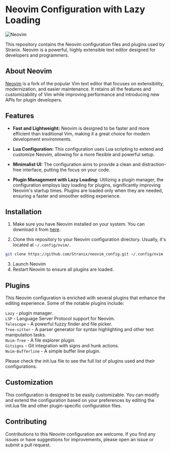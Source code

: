 # Neovim Configuration with Lazy Loading

![Neovim](https://img.shields.io/badge/Neovim-v0.9+-brightgreen.svg)

This repository contains the Neovim configuration files and plugins used by Stranix. Neovim is a powerful, highly extensible text editor designed for developers and programmers.

## About Neovim

[Neovim](https://neovim.io/) is a fork of the popular Vim text editor that focuses on extensibility, modernization, and easier maintenance. It retains all the features and customizability of Vim while improving performance and introducing new APIs for plugin developers.

## Features

- **Fast and Lightweight:** Neovim is designed to be faster and more efficient than traditional Vim, making it a great choice for modern development environments.

- **Lua Configuration:** This configuration uses Lua scripting to extend and customize Neovim, allowing for a more flexible and powerful setup.

- **Minimalist UI:** The configuration aims to provide a clean and distraction-free interface, putting the focus on your code.

- **Plugin Management with Lazy Loading:** Utilizing a plugin manager, the configuration employs lazy loading for plugins, significantly improving Neovim's startup times. Plugins are loaded only when they are needed, ensuring a faster and smoother editing experience.

## Installation

1. Make sure you have Neovim installed on your system. You can download it from [here](https://neovim.io/).

2. Clone this repository to your Neovim configuration directory. Usually, it's located at `~/.config/nvim/`.

```bash
git clone https://github.com/Stranix/neovim_config.git ~/.config/nvim
```
3. Launch Neovim
4. Restart Neovim to ensure all plugins are loaded.


## Plugins
This Neovim configuration is enriched with several plugins that enhance the editing experience. Some of the notable plugins include:

`Lazy` - plugin manager.  
`LSP` - Language Server Protocol support for Neovim.  
`Telescope` - A powerful fuzzy finder and file picker.  
`Tree-sitter` - A parser generator for syntax highlighting and other text manipulation tasks.  
`Nvim-Tree` - A file explorer plugin.  
`Gitsigns` - Git integration with signs and hunk actions.  
`Nvim-Bufferline` - A simple buffer line plugin.  
  
Please check the init.lua file to see the full list of plugins used and their configurations.

## Customization
This configuration is designed to be easily customizable. You can modify and extend the configuration based on your preferences by editing the init.lua file and other plugin-specific configuration files.

## Contributing
Contributions to this Neovim configuration are welcome. If you find any issues or have suggestions for improvements, please open an issue or submit a pull request.
